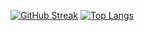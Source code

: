 [![GitHub Streak](https://github-readme-streak-stats.herokuapp.com/?user=XC0D3-X&theme=highcontrast)](https://git.io/streak-stats)
[![Top Langs](https://github-readme-stats.vercel.app/api/top-langs/?username=XC0D3-X&layout=compact&theme=highcontrast)](https://github.com/anuraghazra/github-readme-stats)

